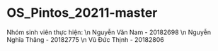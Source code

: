 # OS_Pintos_20211-master
Nhóm sinh viên thực hiện: \n
Nguyễn Văn Nam - 20182698 \n
Nguyễn Nghĩa Thăng - 20182775 \n
Vũ Đức Thịnh - 20182806
